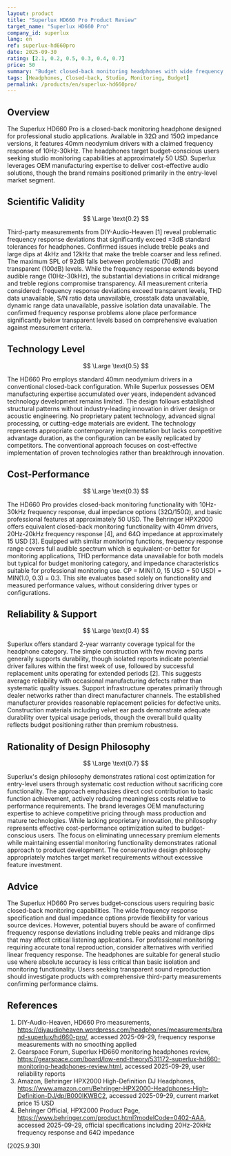 ```yaml
---
layout: product
title: "Superlux HD660 Pro Product Review"
target_name: "Superlux HD660 Pro"
company_id: superlux
lang: en
ref: superlux-hd660pro
date: 2025-09-30
rating: [2.1, 0.2, 0.5, 0.3, 0.4, 0.7]
price: 50
summary: "Budget closed-back monitoring headphones with wide frequency range but significant FR deviations and treble peaks that compromise sound quality"
tags: [Headphones, Closed-back, Studio, Monitoring, Budget]
permalink: /products/en/superlux-hd660pro/
---
```


## Overview

The Superlux HD660 Pro is a closed-back monitoring headphone designed for professional studio applications. Available in 32Ω and 150Ω impedance versions, it features 40mm neodymium drivers with a claimed frequency response of 10Hz-30kHz. The headphones target budget-conscious users seeking studio monitoring capabilities at approximately 50 USD. Superlux leverages OEM manufacturing expertise to deliver cost-effective audio solutions, though the brand remains positioned primarily in the entry-level market segment.

## Scientific Validity

$$ \Large \text{0.2} $$

Third-party measurements from DIY-Audio-Heaven [1] reveal problematic frequency response deviations that significantly exceed ±3dB standard tolerances for headphones. Confirmed issues include treble peaks and large dips at 4kHz and 12kHz that make the treble coarser and less refined. The maximum SPL of 92dB falls between problematic (70dB) and transparent (100dB) levels. While the frequency response extends beyond audible range (10Hz-30kHz), the substantial deviations in critical midrange and treble regions compromise transparency. All measurement criteria considered: frequency response deviations exceed transparent levels, THD data unavailable, S/N ratio data unavailable, crosstalk data unavailable, dynamic range data unavailable, passive isolation data unavailable. The confirmed frequency response problems alone place performance significantly below transparent levels based on comprehensive evaluation against measurement criteria.

## Technology Level

$$ \Large \text{0.5} $$

The HD660 Pro employs standard 40mm neodymium drivers in a conventional closed-back configuration. While Superlux possesses OEM manufacturing expertise accumulated over years, independent advanced technology development remains limited. The design follows established structural patterns without industry-leading innovation in driver design or acoustic engineering. No proprietary patent technology, advanced signal processing, or cutting-edge materials are evident. The technology represents appropriate contemporary implementation but lacks competitive advantage duration, as the configuration can be easily replicated by competitors. The conventional approach focuses on cost-effective implementation of proven technologies rather than breakthrough innovation.

## Cost-Performance

$$ \Large \text{0.3} $$

The HD660 Pro provides closed-back monitoring functionality with 10Hz-30kHz frequency response, dual impedance options (32Ω/150Ω), and basic professional features at approximately 50 USD. The Behringer HPX2000 offers equivalent closed-back monitoring functionality with 40mm drivers, 20Hz-20kHz frequency response [4], and 64Ω impedance at approximately 15 USD [3]. Equipped with similar monitoring functions, frequency response range covers full audible spectrum which is equivalent-or-better for monitoring applications, THD performance data unavailable for both models but typical for budget monitoring category, and impedance characteristics suitable for professional monitoring use. CP = MIN(1.0, 15 USD ÷ 50 USD) = MIN(1.0, 0.3) = 0.3. This site evaluates based solely on functionality and measured performance values, without considering driver types or configurations.

## Reliability & Support

$$ \Large \text{0.4} $$

Superlux offers standard 2-year warranty coverage typical for the headphone category. The simple construction with few moving parts generally supports durability, though isolated reports indicate potential driver failures within the first week of use, followed by successful replacement units operating for extended periods [2]. This suggests average reliability with occasional manufacturing defects rather than systematic quality issues. Support infrastructure operates primarily through dealer networks rather than direct manufacturer channels. The established manufacturer provides reasonable replacement policies for defective units. Construction materials including velvet ear pads demonstrate adequate durability over typical usage periods, though the overall build quality reflects budget positioning rather than premium robustness.

## Rationality of Design Philosophy

$$ \Large \text{0.7} $$

Superlux's design philosophy demonstrates rational cost optimization for entry-level users through systematic cost reduction without sacrificing core functionality. The approach emphasizes direct cost contribution to basic function achievement, actively reducing meaningless costs relative to performance requirements. The brand leverages OEM manufacturing expertise to achieve competitive pricing through mass production and mature technologies. While lacking proprietary innovation, the philosophy represents effective cost-performance optimization suited to budget-conscious users. The focus on eliminating unnecessary premium elements while maintaining essential monitoring functionality demonstrates rational approach to product development. The conservative design philosophy appropriately matches target market requirements without excessive feature investment.

## Advice

The Superlux HD660 Pro serves budget-conscious users requiring basic closed-back monitoring capabilities. The wide frequency response specification and dual impedance options provide flexibility for various source devices. However, potential buyers should be aware of confirmed frequency response deviations including treble peaks and midrange dips that may affect critical listening applications. For professional monitoring requiring accurate tonal reproduction, consider alternatives with verified linear frequency response. The headphones are suitable for general studio use where absolute accuracy is less critical than basic isolation and monitoring functionality. Users seeking transparent sound reproduction should investigate products with comprehensive third-party measurements confirming performance claims.

## References

1. DIY-Audio-Heaven, HD660 Pro measurements, https://diyaudioheaven.wordpress.com/headphones/measurements/brand-superlux/hd660-pro/, accessed 2025-09-29, frequency response measurements with no smoothing applied
2. Gearspace Forum, Superlux HD660 monitoring headphones review, https://gearspace.com/board/low-end-theory/531172-superlux-hd660-monitoring-headphones-review.html, accessed 2025-09-29, user reliability reports
3. Amazon, Behringer HPX2000 High-Definition DJ Headphones, https://www.amazon.com/Behringer-HPX2000-Headphones-High-Definition-DJ/dp/B000IKWBC2, accessed 2025-09-29, current market price 15 USD
4. Behringer Official, HPX2000 Product Page, https://www.behringer.com/product.html?modelCode=0402-AAA, accessed 2025-09-29, official specifications including 20Hz-20kHz frequency response and 64Ω impedance

(2025.9.30)